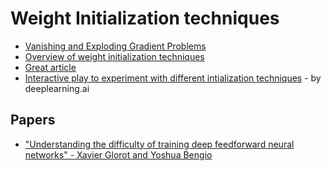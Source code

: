 # Weight Initialization techniques

- [Vanishing and Exploding Gradient Problems](https://towardsdatascience.com/the-vanishing-exploding-gradient-problem-in-deep-neural-networks-191358470c11)
- [Overview of weight initialization techniques](https://towardsdatascience.com/weight-initialization-techniques-in-neural-networks-26c649eb3b78)
- [Great article](https://towardsdatascience.com/weight-initialization-in-neural-networks-a-journey-from-the-basics-to-kaiming-954fb9b47c79)
- [Interactive play to experiment with different intialization techniques](https://www.deeplearning.ai/ai-notes/initialization/) - by deeplearning.ai




## Papers
- ["Understanding the difficulty of training deep feedforward neural networks" - Xavier Glorot and Yoshua Bengio](http://proceedings.mlr.press/v9/glorot10a/glorot10a.pdf)
